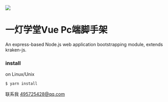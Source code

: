 
![](/assets/logo_a7f0d3c.png)

# 一灯学堂Vue Pc端脚手架

An express-based Node.js web application bootstrapping module, extends kraken-js.

### install

on Linux/Unix

```bash
$ yarn install
```

联系我 495725428@qq.com




